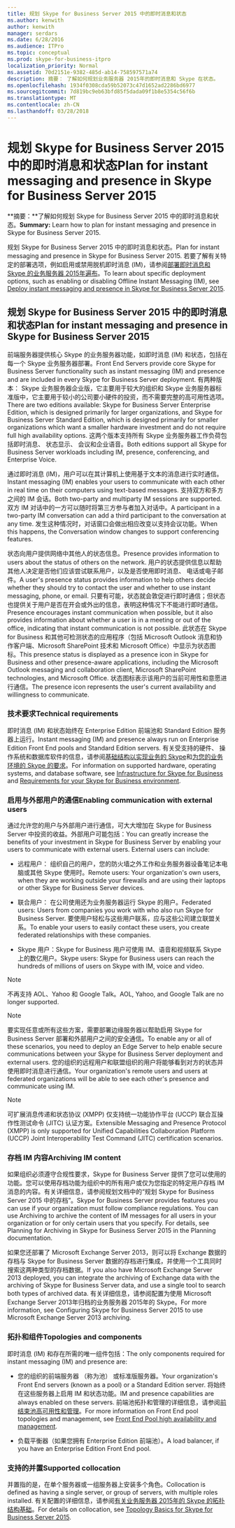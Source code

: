 ```yaml
---
title: 规划 Skype for Business Server 2015 中的即时消息和状态
ms.author: kenwith
author: kenwith
manager: serdars
ms.date: 6/28/2016
ms.audience: ITPro
ms.topic: conceptual
ms.prod: skype-for-business-itpro
localization_priority: Normal
ms.assetid: 70d2151e-9382-485d-ab14-758597571a74
description: 摘要： 了解如何规划业务服务器 2015年的即时消息和 Skype 在状态。
ms.openlocfilehash: 1934f0308cda59b52073c47d1652ad2286bd6977
ms.sourcegitcommit: 7d819bc9eb63bfd85f5dada09f1b8e5354c56f6b
ms.translationtype: MT
ms.contentlocale: zh-CN
ms.lasthandoff: 03/28/2018
---
```

# <a name="plan-for-instant-messaging-and-presence-in-skype-for-business-server-2015"></a><span data-ttu-id="0e554-103">规划 Skype for Business Server 2015 中的即时消息和状态</span><span class="sxs-lookup"><span data-stu-id="0e554-103">Plan for instant messaging and presence in Skype for Business Server 2015</span></span>
 
<span data-ttu-id="0e554-104">**摘要：**了解如何规划 Skype for Business Server 2015 中的即时消息和状态。</span><span class="sxs-lookup"><span data-stu-id="0e554-104">**Summary:** Learn how to plan for instant messaging and presence in Skype for Business Server 2015.</span></span>
  
<span data-ttu-id="0e554-105">规划 Skype for Business Server 2015 中的即时消息和状态。</span><span class="sxs-lookup"><span data-stu-id="0e554-105">Plan for instant messaging and presence in Skype for Business Server 2015.</span></span> <span data-ttu-id="0e554-106">若要了解有关特定的部署选项，例如启用或禁用脱机即时消息 (IM)，请参阅[部署即时消息和 Skype 的业务服务器 2015年遍布](../deploy/im-and-presence/im-and-presence.md)。</span><span class="sxs-lookup"><span data-stu-id="0e554-106">To learn about specific deployment options, such as enabling or disabling Offline Instant Messaging (IM), see [Deploy instant messaging and presence in Skype for Business Server 2015](../deploy/im-and-presence/im-and-presence.md).</span></span>
  
## <a name="plan-for-instant-messaging-and-presence-in-skype-for-business-server-2015"></a><span data-ttu-id="0e554-107">规划 Skype for Business Server 2015 中的即时消息和状态</span><span class="sxs-lookup"><span data-stu-id="0e554-107">Plan for instant messaging and presence in Skype for Business Server 2015</span></span>

<span data-ttu-id="0e554-108">前端服务器提供核心 Skype 的业务服务器功能，如即时消息 (IM) 和状态，包括在每一个 Skype 业务服务器部署。</span><span class="sxs-lookup"><span data-stu-id="0e554-108">Front End Servers provide core Skype for Business Server functionality such as instant messaging (IM) and presence and are included in every Skype for Business Server deployment.</span></span> <span data-ttu-id="0e554-109">有两种版本： Skype 业务服务器企业版，它主要用于较大的组织和 Skype 业务服务器标准版中，它主要用于较小的公司要小硬件的投资，而不需要完整的高可用性选项。</span><span class="sxs-lookup"><span data-stu-id="0e554-109">There are two editions available: Skype for Business Server Enterprise Edition, which is designed primarily for larger organizations, and Skype for Business Server Standard Edition, which is designed primarily for smaller organizations which want a smaller hardware investment and do not require full high availability options.</span></span> <span data-ttu-id="0e554-110">这两个版本支持所有 Skype 业务服务器工作负荷包括即时消息、 状态显示、 会议和企业语音。</span><span class="sxs-lookup"><span data-stu-id="0e554-110">Both editions support all Skype for Business Server workloads including IM, presence, conferencing, and Enterprise Voice.</span></span>
  
<span data-ttu-id="0e554-111">通过即时消息 (IM)，用户可以在其计算机上使用基于文本的消息进行实时通信。</span><span class="sxs-lookup"><span data-stu-id="0e554-111">Instant messaging (IM) enables your users to communicate with each other in real time on their computers using text-based messages.</span></span> <span data-ttu-id="0e554-112">支持双方和多方之间的 IM 会话。</span><span class="sxs-lookup"><span data-stu-id="0e554-112">Both two-party and multiparty IM sessions are supported.</span></span> <span data-ttu-id="0e554-113">双方 IM 对话中的一方可以随时将第三方参与者加入对话中。</span><span class="sxs-lookup"><span data-stu-id="0e554-113">A participant in a two-party IM conversation can add a third participant to the conversation at any time.</span></span> <span data-ttu-id="0e554-114">发生这种情况时，对话窗口会做出相应改变以支持会议功能。</span><span class="sxs-lookup"><span data-stu-id="0e554-114">When this happens, the Conversation window changes to support conferencing features.</span></span>
  
<span data-ttu-id="0e554-115">状态向用户提供网络中其他人的状态信息。</span><span class="sxs-lookup"><span data-stu-id="0e554-115">Presence provides information to users about the status of others on the network.</span></span> <span data-ttu-id="0e554-116">用户的状态提供信息以帮助其他人决定是否他们应该尝试联系用户，以及是否使用即时消息、 电话或电子邮件。</span><span class="sxs-lookup"><span data-stu-id="0e554-116">A user's presence status provides information to help others decide whether they should try to contact the user and whether to use instant messaging, phone, or email.</span></span> <span data-ttu-id="0e554-117">只要有可能，状态就会敦促进行即时通信；但状态也提供关于用户是否在开会或外出的信息，表明这种情况下不能进行即时通信。</span><span class="sxs-lookup"><span data-stu-id="0e554-117">Presence encourages instant communication when possible, but it also provides information about whether a user is in a meeting or out of the office, indicating that instant communication is not possible.</span></span> <span data-ttu-id="0e554-118">此状态在 Skype for Business 和其他可检测状态的应用程序（包括 Microsoft Outlook 消息和协作客户端、Microsoft SharePoint 技术和 Microsoft Office）中显示为状态图标。</span><span class="sxs-lookup"><span data-stu-id="0e554-118">This presence status is displayed as a presence icon in Skype for Business and other presence-aware applications, including the Microsoft Outlook messaging and collaboration client, Microsoft SharePoint technologies, and Microsoft Office.</span></span> <span data-ttu-id="0e554-119">状态图标表示该用户的当前可用性和意愿进行通信。</span><span class="sxs-lookup"><span data-stu-id="0e554-119">The presence icon represents the user's current availability and willingness to communicate.</span></span> 
  
### <a name="technical-requirements"></a><span data-ttu-id="0e554-120">技术要求</span><span class="sxs-lookup"><span data-stu-id="0e554-120">Technical requirements</span></span>

<span data-ttu-id="0e554-121">即时消息 (IM) 和状态始终在 Enterprise Edition 前端池和 Standard Edition 服务器上运行。</span><span class="sxs-lookup"><span data-stu-id="0e554-121">Instant messaging (IM) and presence always run on Enterprise Edition Front End pools and Standard Edition servers.</span></span> <span data-ttu-id="0e554-122">有关受支持的硬件、 操作系统和数据库软件的信息，请参阅[基础结构以实现业务的 Skype](https://technet.microsoft.com/en-us/office/dn947483)和[为您的业务环境的 Skype 的要求](requirements-for-your-environment/requirements-for-your-environment.md)。</span><span class="sxs-lookup"><span data-stu-id="0e554-122">For information on supported hardware, operating systems, and database software, see [Infrastructure for Skype for Business](https://technet.microsoft.com/en-us/office/dn947483) and [Requirements for your Skype for Business environment](requirements-for-your-environment/requirements-for-your-environment.md).</span></span>
  
### <a name="enabling-communication-with-external-users"></a><span data-ttu-id="0e554-123">启用与外部用户的通信</span><span class="sxs-lookup"><span data-stu-id="0e554-123">Enabling communication with external users</span></span>

<span data-ttu-id="0e554-p106">通过允许您的用户与外部用户进行通信，可大大增加在 Skype for Business Server 中投资的收益。外部用户可能包括：</span><span class="sxs-lookup"><span data-stu-id="0e554-p106">You can greatly increase the benefits of your investment in Skype for Business Server by enabling your users to communicate with external users. External users can include:</span></span>
  
- <span data-ttu-id="0e554-126">远程用户： 组织自己的用户，您的防火墙之外工作和业务服务器设备笔记本电脑或其他 Skype 使用时。</span><span class="sxs-lookup"><span data-stu-id="0e554-126">Remote users: Your organization's own users, when they are working outside your firewalls and are using their laptops or other Skype for Business Server devices.</span></span>
    
- <span data-ttu-id="0e554-127">联合用户： 在公司使用还为业务服务器运行 Skype 的用户。</span><span class="sxs-lookup"><span data-stu-id="0e554-127">Federated users: Users from companies you work with who also run Skype for Business Server.</span></span> <span data-ttu-id="0e554-128">要使用户轻松与这些用户联系，应与这些公司建立联盟关系。</span><span class="sxs-lookup"><span data-stu-id="0e554-128">To enable your users to easily contact these users, you create federated relationships with these companies.</span></span> 
    
- <span data-ttu-id="0e554-129">Skype 用户：Skype for Business 用户可使用 IM、语音和视频联系 Skype 上的数亿用户。</span><span class="sxs-lookup"><span data-stu-id="0e554-129">Skype users: Skype for Business users can reach the hundreds of millions of users on Skype with IM, voice and video.</span></span>
    
> [!NOTE]
> <span data-ttu-id="0e554-130">不再支持 AOL、Yahoo 和 Google Talk。</span><span class="sxs-lookup"><span data-stu-id="0e554-130">AOL, Yahoo, and Google Talk are no longer supported.</span></span> 
  
> [!NOTE]
> <span data-ttu-id="0e554-131">要实现任意或所有这些方案，需要部署边缘服务器以帮助启用 Skype for Business Server 部署和外部用户之间的安全通信。</span><span class="sxs-lookup"><span data-stu-id="0e554-131">To enable any or all of these scenarios, you need to deploy an Edge Server to help enable secure communications between your Skype for Business Server deployment and external users.</span></span> <span data-ttu-id="0e554-132">您的组织的远程用户和联盟组织的用户将能够看到对方的状态并使用即时消息进行通信。</span><span class="sxs-lookup"><span data-stu-id="0e554-132">Your organization's remote users and users at federated organizations will be able to see each other's presence and communicate using IM.</span></span> 
  
> [!NOTE]
> <span data-ttu-id="0e554-133">可扩展消息传递和状态协议 (XMPP) 仅支持统一功能协作平台 (UCCP) 联合互操作性测试命令 (JITC) 认证方案。</span><span class="sxs-lookup"><span data-stu-id="0e554-133">Extensible Messaging and Presence Protocol (XMPP) is only supported for Unified Capabilities Collaboration Platform (UCCP) Joint Interoperability Test Command (JITC) certification scenarios.</span></span> 
  
### <a name="archiving-im-content"></a><span data-ttu-id="0e554-134">存档 IM 内容</span><span class="sxs-lookup"><span data-stu-id="0e554-134">Archiving IM content</span></span>

<span data-ttu-id="0e554-p109">如果组织必须遵守合规性要求，Skype for Business Server 提供了您可以使用的功能。您可以使用存档功能为组织中的所有用户或仅为您指定的特定用户存档 IM 消息的内容。有关详细信息，请参阅规划文档中的“规划 Skype for Business Server 2015 中的存档”。</span><span class="sxs-lookup"><span data-stu-id="0e554-p109">Skype for Business Server provides features you can use if your organization must follow compliance regulations. You can use Archiving to archive the content of IM messages for all users in your organization or for only certain users that you specify. For details, see Planning for Archiving in Skype for Business Server 2015 in the Planning documentation.</span></span> 
  
<span data-ttu-id="0e554-138">如果您还部署了 Microsoft Exchange Server 2013，则可以将 Exchange 数据的存档与 Skype for Business Server 数据的存档进行集成，并使用一个工具同时搜索这两种类型的存档数据。</span><span class="sxs-lookup"><span data-stu-id="0e554-138">If you also have Microsoft Exchange Server 2013 deployed, you can integrate the archiving of Exchange data with the archiving of Skype for Business Server data, and use a single tool to search both types of archived data.</span></span> <span data-ttu-id="0e554-139">有关详细信息，请参阅配置为使用 Microsoft Exchange Server 2013年归档的业务服务器 2015年的 Skype。</span><span class="sxs-lookup"><span data-stu-id="0e554-139">For more information, see Configuring Skype for Business Server 2015 to use Microsoft Exchange Server 2013 archiving.</span></span>
  
### <a name="topologies-and-components"></a><span data-ttu-id="0e554-140">拓扑和组件</span><span class="sxs-lookup"><span data-stu-id="0e554-140">Topologies and components</span></span>

<span data-ttu-id="0e554-141">即时消息 (IM) 和存在所需的唯一组件包括：</span><span class="sxs-lookup"><span data-stu-id="0e554-141">The only components required for instant messaging (IM) and presence are:</span></span>
  
- <span data-ttu-id="0e554-142">您的组织的前端服务器 （称为池） 或标准版服务器。</span><span class="sxs-lookup"><span data-stu-id="0e554-142">Your organization's Front End servers (known as a pool) or a Standard Edition server.</span></span> <span data-ttu-id="0e554-143">将始终在这些服务器上启用 IM 和状态功能。</span><span class="sxs-lookup"><span data-stu-id="0e554-143">IM and presence capabilities are always enabled on these servers.</span></span> <span data-ttu-id="0e554-144">前端池拓扑和管理的详细信息，请参阅[前结束池高可用性和管理](high-availability-and-disaster-recovery/high-availability.md)。</span><span class="sxs-lookup"><span data-stu-id="0e554-144">For more information on Front End pool topologies and management, see [Front End Pool high availability and management](high-availability-and-disaster-recovery/high-availability.md).</span></span>
    
- <span data-ttu-id="0e554-145">负载平衡器（如果您拥有 Enterprise Edition 前端池）。</span><span class="sxs-lookup"><span data-stu-id="0e554-145">A load balancer, if you have an Enterprise Edition Front End pool.</span></span>
    
### <a name="supported-collocation"></a><span data-ttu-id="0e554-146">支持的并置</span><span class="sxs-lookup"><span data-stu-id="0e554-146">Supported collocation</span></span>

<span data-ttu-id="0e554-147">并置指的是，在单个服务器或一组服务器上安装多个角色。</span><span class="sxs-lookup"><span data-stu-id="0e554-147">Collocation is defined as having a single server, or group of servers, with multiple roles installed.</span></span> <span data-ttu-id="0e554-148">有关配置的详细信息，请参阅[有关业务服务器 2015年的 Skype 的拓扑结构基础](topology-basics/topology-basics.md)。</span><span class="sxs-lookup"><span data-stu-id="0e554-148">For details on collocation, see [Topology Basics for Skype for Business Server 2015](topology-basics/topology-basics.md).</span></span> 
  

